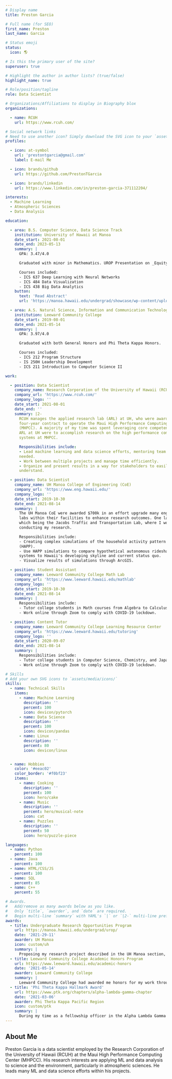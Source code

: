 ```yaml
---
# Display name
title: Preston Garcia

# Full name (for SEO)
first_name: Preston
last_name: Garcia

# Status emoji
status:
  icon: 🌎

# Is this the primary user of the site?
superuser: true

# Highlight the author in author lists? (true/false)
highlight_name: true

# Role/position/tagline
role: Data Scientist

# Organizations/Affiliations to display in Biography blox
organizations:

  - name: RCUH
    url: https://www.rcuh.com/

# Social network links
# Need to use another icon? Simply download the SVG icon to your `assets/media/icons/` folder.
profiles:

  - icon: at-symbol
    url: 'prestontgarcia@gmail.com'
    label: E-mail Me

  - icon: brands/github
    url: https://github.com/PrestonTGarcia

  - icon: brands/linkedin
    url: https://www.linkedin.com/in/preston-garcia-371112204/

interests:
  - Machine Learning
  - Atmospheric Sciences
  - Data Analysis

education:

  - area: B.S. Computer Science, Data Science Track
    institution: University of Hawaii at Manoa
    date_start: 2021-08-01
    date_end: 2023-05-13
    summary: |
      GPA: 3.47/4.0

      Graduated with minor in Mathematics. UROP Presentation on _Equity in Autonomous Vehicles (AV) Systems_. Supervised by [Dr. Roger Chen](https://www.cee.hawaii.edu/faculty-staff-main-2/2-faculty/chen/). Presented at Undergraduate Showcase.

      Courses included:
      - ICS 637 Deep Learning with Neural Networks
      - ICS 484 Data Visualization
      - ICS 438 Big Data Analytics
    button:
      text: 'Read Abstract'
      url: 'https://manoa.hawaii.edu/undergrad/showcase/wp-content/uploads/2023/05/23S-US-Program-2023.05.05.pdf#page=55'

  - area: A.S. Natural Science, Information and Communication Technology Focus
    institution: Leeward Community College
    date_start: 2019-08-01
    date_end: 2021-05-14
    summary: |
      GPA: 3.97/4.0

      Graduated with both General Honors and Phi Theta Kappa Honors.

      Courses included:
      - ICS 212 Program Structure
      - IS 250H Leadership Development
      - ICS 211 Introduction to Computer Science II

work:

  - position: Data Scientist
    company_name: Research Corporation of the University of Hawaii (RCUH)
    company_url: 'https://www.rcuh.com/'
    company_logo: ''
    date_start: 2021-08-01
    date_end: ''
    summary: |2-
      RCUH manages the applied research lab (ARL) at UH, who were awarded a
      four-year contract to operate the Maui High Performance Computing Center
      (MHPCC). A majority of my time was spent leveraging core competencies of
      ARL at UH were to accomplish research on the high performance computing
      systems at MHPCC.

      Responsibilities include:
      - Lead machine learning and data science efforts, mentoring team  as
      needed.
      - Work between multiple projects and manage time efficiently.
      - Organize and present results in a way for stakeholders to easily
      understand.

  - position: Data Scientist
    company_name: UH Manoa College of Engineering (CoE)
    company_url: 'https://www.eng.hawaii.edu/'
    company_logo: ''
    date_start: 2019-10-30
    date_end: 2021-08-14
    summary: |
      The UH Manoa CoE were awarded $700k in an effort upgrade many engineering
      labs within their facilities to enhance research outcomes. One lab of
      which being the Jacobs Traffic and Transportation Lab, where I would be
      conducting my research.

      Responsibilities include:
      - Creating complex simulations of the household activity pattern problem
      (HAPP).
      - Use HAPP simulations to compare hypothetical autonomous rideshare
      systems to Hawaii's developing skyline and current status quo.
      - Visualize results of simulations through ArcGIS.

  - position: Student Assistant
    company_name: Leeward Community College Math Lab
    company_url: 'https://www.leeward.hawaii.edu/mathlab'
    company_logo: ''
    date_start: 2019-10-30
    date_end: 2021-08-14
    summary: |
      Responsibilities include:
      - Tutor college students in Math courses from Algebra to Calculus IV.
      - Work online through Zoom to comply with COVID-19 lockdown.

  - position: Content Tutor
    company_name: Leeward Community College Learning Resource Center
    company_url: 'https://www.leeward.hawaii.edu/tutoring'
    company_logo: ''
    date_start: 2020-09-07
    date_end: 2021-08-14
    summary: |
      Responsibilities include:
      - Tutor college students in Computer Science, Chemistry, and Japanese. Organize study sessions with professors.
      - Work online through Zoom to comply with COVID-19 lockdown.

# Skills
# Add your own SVG icons to `assets/media/icons/`
skills:
  - name: Technical Skills
    items:
      - name: Machine Learning
        description: ''
        percent: 100
        icon: devicon/pytorch
      - name: Data Science
        description: ''
        percent: 100
        icon: devicon/pandas
      - name: Linux
        description: ''
        percent: 80
        icon: devicon/linux


  - name: Hobbies
    color: '#eeac02'
    color_border: '#f0bf23'
    items:
      - name: Cooking
        description: ''
        percent: 100
        icon: hero/cake
      - name: Music
        description: ''
        percent: hero/musical-note
        icon: cat
      - name: Puzzles
        description: ''
        percent: 50
        icon: hero/puzzle-piece

languages:
  - name: Python
    percent: 100
  - name: Java
    percent: 100
  - name: HTML/CSS/JS
    percent: 100
  - name: SQL
    percent: 85
  - name: C++
    percent: 55

# Awards.
#   Add/remove as many awards below as you like.
#   Only `title`, `awarder`, and `date` are required.
#   Begin multi-line `summary` with YAML's `|` or `|2-` multi-line prefix and indent 2 spaces below.
awards:
  - title: Undergraduate Research Opportunities Program
    url: https://manoa.hawaii.edu/undergrad/urop/
    date: '2021-29-11'
    awarder: UH Manoa
    icon: custom/uh
    summary: |
      Proposing my research project described in the UH Manoa section, I was able to be awarded $4,226 to complete the project and do a present the results and findings of my research project prior to my graduation at UH Manoa. The presentation was successful at UH Manoa's undergraduate showcase.
  - title: Leeward Community College Academic Honors Program
    url: https://www.leeward.hawaii.edu/academic-honors
    date: '2021-05-14'
    awarder: Leeward Community College
    summary: |
      Leeward Community College had awarded me honors for my work throughout my degree. To achieve honors at Leeward Community College, I applied for honors, maintained a 3.5 or above cumulative GPA, and completed an honors course (IS 250H), where I learned much about leadership styles.
  - title: 'Phi Theta Kappa Hallmark Award'
    url: https://www.ptk.org/chapters/alpha-lambda-gamma-chapter
    date: '2021-03-06'
    awarder: Phi Theta Kappa Pacific Region
    icon: custom/ptk
    summary: |
      During my time as a fellowship officer in the Alpha Lambda Gamma chapter of the Phi Theta Kappa honors society, I was awarded the Phi Theta Kappa Hallmark Award for being a distinguished officer at the Phi Theta Kappa Pacific Region conference.
---
```


## About Me

Preston Garcia is a data scientist employed by the Research Corporation of the University of Hawaii (RCUH) at the Maui High Performance Computing Center (MHPCC). His research interests are applying ML and data analysis to science and the environment, particularly in atmospheric sciences. He leads many ML and data science efforts within his projects.
